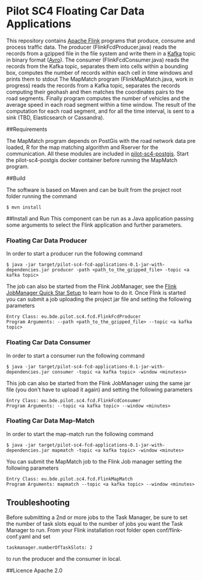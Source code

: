 Pilot SC4 Floating Car Data Applications
===============================================
This repository contains [Apache Flink](http://flink.apache.org/) programs that produce, consume and process traffic data.
The producer (FlinkFcdProducer.java) reads the records from a gzipped file in the file system and write them in a [Kafka](http://kafka.apache.org/)
topic in binary format ([Avro](http://avro.apache.org/)).
The consumer (FlinkFcdConsumer.java) reads the records from the Kafka topic, separates them into cells within a bounding box, 
computes the number of records within each cell in time windows and prints them to stdout
The MapMatch program (FlinkMapMatch.java, work in progress) reads the records from a Kafka topic, separates the records 
computing their geohash and then matches the coordinates pairs to the road segments. Finally program computes the number 
of vehicles and the average speed in each road segment within a time window. The result of the computation for each road segment, 
and for all the time interval, is sent to a sink (TBD, Elasticsearch or Cassandra).

##Requirements

The MapMatch program depends on PostGis with the road network data pre loaded, R for the map matching algorithm and Rserver for the 
communication. All these modules are included in [pilot-sc4-postgis](https://github.com/big-data-europe/pilot-sc4-postgis). Start
the pilot-sc4-postgis docker container before running the MapMatch program.

##Build

The software is based on Maven and can be built from the project root folder running the command

    $ mvn install  

##Install and Run
This component can be run as a Java application passing some arguments to select the Flink application and further parameters.

### Floating Car Data Producer 
In order to start a producer run the following command

    $ java -jar target/pilot-sc4-fcd-applications-0.1-jar-with-dependencies.jar producer -path <path_to_the_gzipped_file> -topic <a kafka topic>

The job can also be started from the Flink JobManager, see the [Flink JobManager Quick Star Setup](https://ci.apache.org/projects/flink/flink-docs-release-1.2/quickstart/setup_quickstart.html#start-a-local-flink-cluster) 
to learn how to do it. Once Flink is started you can submit a job uploading the project jar file and setting the following parameters

    Entry Class: eu.bde.pilot.sc4.fcd.FlinkFcdProducer
    Program Arguments: --path <path_to_the_gzipped_file> --topic <a kafka topic>

    
### Floating Car Data Consumer
In order to start a consumer run the following command

    $ java -jar target/pilot-sc4-fcd-applications-0.1-jar-with-dependencies.jar consumer -topic <a kafka topic> -window <minutess>

This job can also be started from the Flink JobManager using the same jar file (you don't have to upload it again) and setting the 
following parameters  

    Entry Class: eu.bde.pilot.sc4.fcd.FlinkFcdConsumer
    Program Arguments: --topic <a kafka topic> --window <minutes>
    
### Floating Car Data Map-Match
In order to start the map-match run the following command

    $ java -jar target/pilot-sc4-fcd-applications-0.1-jar-with-dependencies.jar mapmatch -topic <a kafka topic> -window <minutes>

You can submit the MapMatch job to the Flink Job manager setting the following parameters  

    Entry Class: eu.bde.pilot.sc4.fcd.FlinkMapMatch
    Program Arguments: mapmatch --topic <a kafka topic> --window <minutes>

## Troubleshooting
Before submitting a 2nd or more jobs to the Task Manager, be sure to set the number of task slots equal to the number of jobs you want 
the Task Manager to run. From your Flink installation root folder open conf/flink-conf.yaml and set 

    taskmanager.numberOfTaskSlots: 2
    
to run the producer and the consumer in local.

##Licence
Apache 2.0
